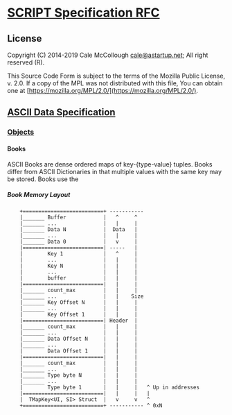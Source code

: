 # [SCRIPT Specification RFC](../../readme.md)

## License

Copyright (C) 2014-2019 Cale McCollough <cale@astartup.net>; All right reserved (R).

This Source Code Form is subject to the terms of the Mozilla Public License, v. 2.0. If a copy of the MPL was not distributed with this file, You can obtain one at [https://mozilla.org/MPL/2.0/](https://mozilla.org/MPL/2.0/).

## [ASCII Data Specification](../readme.md)

### [Objects](readme.md)

#### Books

ASCII Books are dense ordered maps of key-{type-value} tuples. Books differ from ASCII Dictionaries in that multiple values with the same key may be stored. Books use the

##### Book Memory Layout

```AsciiArt
    +==========================+ -----------
    |_______ Buffer            |   ^     ^
    |_______ ...               |   |     |
    |_______ Data N            |  Data   |
    |_______ ...               |   |     |
    |_______ Data 0            |   v     |
    |==========================| -----   |
    |        Key 1             |   ^     |
    |        ...               |   |     |
    |        Key N             |   |     |
    |        ...               |   |     |
    |        buffer            |   |     |
    |==========================|   |     |
    |_______ count_max         |   |     |
    |_______ ...               |   |    Size
    |_______ Key Offset N      |   |     |
    |_______ ...               |   |     |
    |        Key Offset 1      |   |     |
    |==========================| Header  |
    |_______ count_max         |   |     |
    |_______ ...               |   |     |
    |_______ Data Offset N     |   |     |
    |_______ ...               |   |     |
    |        Data Offset 1     |   |     |
    |==========================|   |     |
    |_______ count_max         |   |     |
    |_______ ...               |   |     |
    |_______ Type byte N       |   |     |
    |_______ ...               |   |     |
    |        Type byte 1       |   |     |   ^ Up in addresses
    |==========================|   |     |   |
    |  TMapKey<UI, SI> Struct  |   v     v   ^
    +==========================+ ----------- ^ 0xN
```
